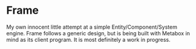 Frame
=====

My own innocent little attempt at a simple Entity/Component/System engine.
Frame follows a generic design, but is being built with Metabox in mind as its client program.
It is most definitely a work in progress.
